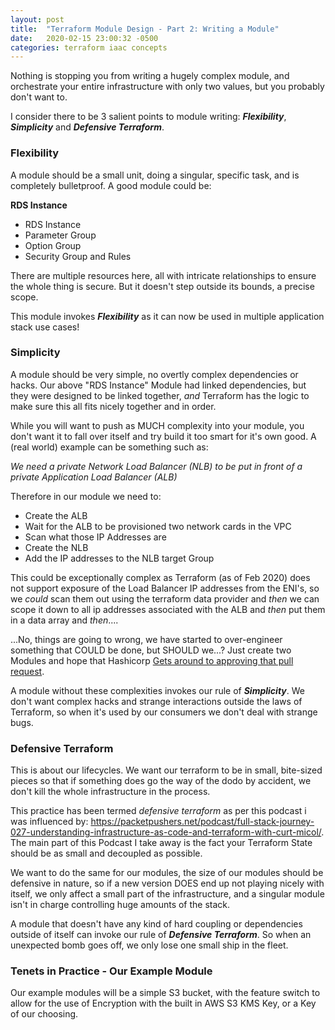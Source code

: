 ```yaml
---
layout: post
title:  "Terraform Module Design - Part 2: Writing a Module"
date:   2020-02-15 23:00:32 -0500
categories: terraform iaac concepts
--- 
```

Nothing is stopping you from writing a hugely complex module, and orchestrate your entire infrastructure with only two values, but you probably don't want to.

I consider there to be 3 salient points to module writing: ***Flexibility***, ***Simplicity*** and ***Defensive Terraform***.
### Flexibility

A module should be a small unit, doing a singular, specific task, and is completely bulletproof. A good module could be:

**RDS Instance**
- RDS Instance
- Parameter Group
- Option Group
- Security Group and Rules

There are multiple resources here, all with intricate relationships to ensure the whole thing is secure. But it doesn't step outside its bounds, a precise scope.

This module invokes ***Flexibility*** as it can now be used in multiple application stack use cases!


### Simplicity

A module should be very simple, no overtly complex dependencies or hacks. Our above "RDS Instance" Module had linked dependencies, but they were designed to be linked together, *and* Terraform has the logic to make sure this all fits nicely together and in order. 

While you will want to push as MUCH complexity into your module, you don't want it to fall over itself and try build it too smart for it's own good. A (real world) example can be something such as:

*We need a private Network Load Balancer (NLB) to be put in front of a private Application Load Balancer (ALB)*

Therefore in our module we need to:
- Create the ALB
- Wait for the ALB to be provisioned two network cards in the VPC
- Scan what those IP Addresses are
- Create the NLB
- Add the IP addresses to the NLB target Group


This could be exceptionally complex as Terraform (as of Feb 2020) does not support exposure of the Load Balancer IP addresses from the ENI's, so we *could* scan them out using the terraform data provider and *then* we can scope it down to all ip addresses associated with the ALB and *then* put them in a data array and *then*....

...No, things are going to wrong, we have started to over-engineer something that COULD be done, but SHOULD we...? Just create two Modules and hope that Hashicorp [Gets around to approving that pull request](https://github.com/terraform-providers/terraform-provider-aws/pull/2901).

A module without these complexities invokes our rule of ***Simplicity***. We don't want complex hacks and strange interactions outside the laws of Terraform, so when it's used by our consumers we don't deal with strange bugs.

### Defensive Terraform

This is about our lifecycles. We want our terraform to be in small, bite-sized pieces so that if something does go the way of the dodo by accident, we don't kill the whole infrastructure in the process.

This practice has been termed *defensive terraform* as per this podcast i was influenced by: <https://packetpushers.net/podcast/full-stack-journey-027-understanding-infrastructure-as-code-and-terraform-with-curt-micol/>. The main part of this Podcast I take away is the fact your Terraform State should be as small and decoupled as possible.

We want to do the same for our modules, the size of our modules should be defensive in nature, so if a new version DOES end up not playing nicely with itself, we only affect a small part of the infrastructure, and a singular module isn't in charge controlling huge amounts of the stack.

A module that doesn't have any kind of hard coupling or dependencies outside of itself can invoke our rule of ***Defensive Terraform***. So when an unexpected bomb goes off, we only lose one small ship in the fleet.

### Tenets in Practice - Our Example Module

Our example modules will be a simple S3 bucket, with the feature switch to allow for the use of Encryption with the built in AWS S3 KMS Key, or a Key of our choosing.
